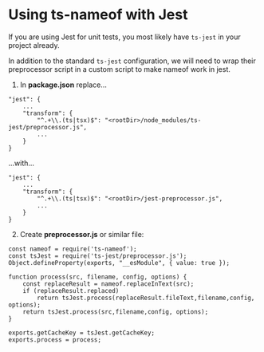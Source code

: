 ﻿# Using ts-nameof with Jest

If you are using Jest for unit tests, you most likely have `ts-jest` in your project already.

In addition to the standard `ts-jest` configuration, we will need to wrap their preprocessor script in a custom script to make nameof work in jest.

1. In **package.json** replace...

```
"jest": {
    ...
    "transform": {
        "^.+\\.(ts|tsx)$": "<rootDir>/node_modules/ts-jest/preprocessor.js",
        ...
    }
}
```

...with...

```
"jest": {
    ...
    "transform": {
        "^.+\\.(ts|tsx)$": "<rootDir>/jest-preprocessor.js",
        ...
    }
}
```

2. Create **preprocessor.js** or similar file:

```
const nameof = require('ts-nameof');
const tsJest = require('ts-jest/preprocessor.js');
Object.defineProperty(exports, "__esModule", { value: true });

function process(src, filename, config, options) {
    const replaceResult = nameof.replaceInText(src);
    if (replaceResult.replaced)
        return tsJest.process(replaceResult.fileText,filename,config, options);
    return tsJest.process(src,filename,config, options);
}

exports.getCacheKey = tsJest.getCacheKey;
exports.process = process;
```

